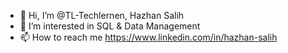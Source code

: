 - 👋 Hi, I’m @TL-Techlernen, Hazhan Salih
- 👀 I’m interested in SQL & Data Management
- 📫 How to reach me https://www.linkedin.com/in/hazhan-salih

